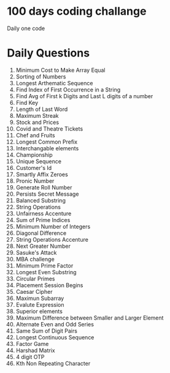 # 100 days coding challange

Daily one code 

# Daily Questions

1. Minimum Cost to Make Array Equal
2. Sorting of Numbers
3. Longest Arthematic Sequence
4. Find Index of First Occurrence in a String
5. Find Avg of First k Digits and Last L digits of a number
6. Find Key
7. Length of Last Word
8. Maximum Streak
9. Stock and Prices
10. Covid and Theatre Tickets
11. Chef and Fruits
12. Longest Common Prefix
13. Interchangable elements
14. Championship
15. Unique Sequence
16. Customer's Id
17. Smartly Affix Zeroes
18. Pronic Number
19. Generate Roll Number
20. Persists Secret Message
21. Balanced Substring
22. String Operations
23. Unfairness Accenture
24. Sum of Prime Indices
25. Minimum Number of Integers
26. Diagonal Difference
27. String Operations Accenture
28. Next Greater Number
29. Sasuke's Attack
30. MBA challenge
31. Minimum Prime Factor
32. Longest Even Substring
33. Circular Primes
34. Placement Session Begins
35. Caesar Cipher
36. Maximun Subarray
37. Evalute Expression
38. Superior elements
39. Maximum Difference between Smaller and Larger Element
40. Alternate Even and Odd Series
41. Same Sum of Digit Pairs
42. Longest Continuous Sequence
43. Factor Game
44. Harshad Matrix
45. 4 digit OTP
46. Kth Non Repeating Character

